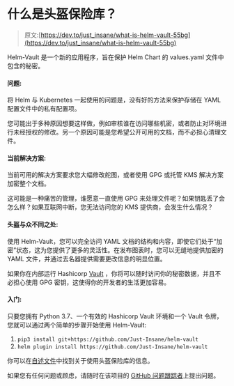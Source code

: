 # 什么是头盔保险库？

> 原文:[https://dev.to/just_insane/what-is-helm-vault-55bg](https://dev.to/just_insane/what-is-helm-vault-55bg)

Helm-Vault 是一个新的应用程序，旨在保护 Helm Chart 的 values.yaml 文件中包含的秘密。

#### [](#the-problem)问题:

将 Helm 与 Kubernetes 一起使用的问题是，没有好的方法来保护存储在 YAML 配置文件中的私有配置项。

您可能出于多种原因想要这样做，例如审核谁在访问哪些机密，或者防止对环境进行未经授权的修改。另一个原因可能是您希望公开可用的文档，而不必担心清理文件。

#### [](#current-solutions)当前解决方案:

当前可用的解决方案要求您大幅修改舵图，或者使用 GPG 或托管 KMS 解决方案加密整个文档。

这可能是一种痛苦的管理，谁愿意一直使用 GPG 来处理文件呢？如果钥匙丢了会怎么样？如果互联网中断，您无法访问您的 KMS 提供商，会发生什么情况？

#### [](#what-makes-helmvault-different)头盔与众不同之处:

使用 Helm-Vault，您可以完全访问 YAML 文档的结构和内容，即使它们处于“加密”状态，这为您提供了更多的灵活性。在发布图表时，您可以无缝地提供加密的 YAML 文件，并通过去名器提供需要更改信息的明显位置。

如果你在内部运行 Hashicorp [Vault](https://www.vaultproject.io/) ，你将可以随时访问你的秘密数据，并且不必担心使用 GPG 密钥，这使得你的开发者的生活更加容易。

#### [](#getting-started)入门:

只要您拥有 Python 3.7、一个有效的 Hashicorp Vault 环境和一个 Vault 令牌，您就可以通过两个简单的步骤开始使用 Helm-Vault:

1.  `pip3 install git+https://github.com/Just-Insane/helm-vault`
2.  `helm plugin install https://github.com/Just-Insane/helm-vault`

你可以在[自述文件](https://github.com/Just-Insane/helm-vault/blob/master/README.md#usage-and-examples)中找到关于使用头盔保险库的信息。

如果您有任何问题或顾虑，请随时在该项目的 [GitHub 问题跟踪者](https://github.com/Just-Insane/helm-vault/issues)上提出问题。